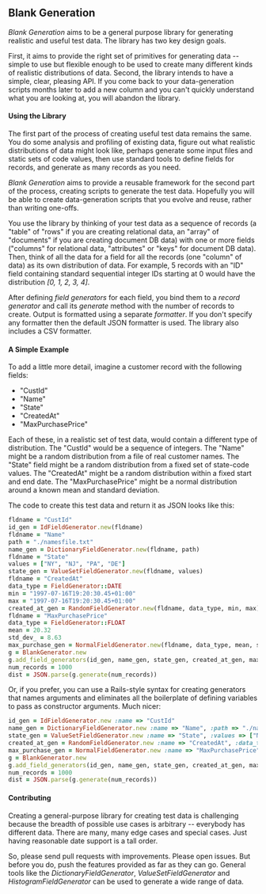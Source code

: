 ## Blank Generation

_Blank Generation_ aims to be a general purpose library for generating realistic and useful test data. The library has two key design goals. 

First, it aims to provide the right set of primitives for generating data -- simple to use but flexible enough to be used to create many different kinds of realistic distributions of data. Second, the library intends to have a simple, clear, pleasing API. If you come back to your data-generation scripts months later to add a new column and you can't quickly understand what you are looking at, you will abandon the library.

#### Using the Library

The first part of the process of creating useful test data remains the same. You do some analysis and profiling of existing data, figure out what realistic distributions of data might look like, perhaps generate some input files and static sets of code values, then use standard tools to define fields for records, and generate as many records as you need.  

_Blank Generation_ aims to provide a reusable framework for the second part of the process, creating scripts to generate the test data.  Hopefully you will be able to create data-generation scripts that you evolve and reuse, rather than writing one-offs.

You use the library by thinking of your test data as a sequence of records (a "table" of "rows" if you are creating relational data, an "array" of "documents" if you are creating document DB data) with one or more fields ("columns" for relational data, "attributes" or "keys" for document DB data). Then, think of all the data for a field for all the records (one "column" of data) as its own distribution of data.  For example, 5 records with an "ID" field containing standard sequential integer IDs starting at 0 would have the distribution _[0, 1, 2, 3, 4]_.

After defining _field generators_ for each field, you bind them to a _record generator_ and call its _generate_ method with the number of records to create.  Output is formatted using a separate _formatter_. If you don't specify any formatter then the default JSON formatter is used.  The library also includes a CSV formatter.

#### A Simple Example

To add a little more detail, imagine a customer record with the following fields:
* "CustId"
* "Name"
* "State"
* "CreatedAt"
* "MaxPurchasePrice"

Each of these, in a realistic set of test data, would contain a different type of distribution.  The "CustId" would be a sequence of integers.  The "Name" might be a random distribution from a file of real customer names.  The "State" field might be a random distribution from a fixed set of state-code values.  The "CreatedAt" might be a random distribution within a fixed start and end date.  The "MaxPurchasePrice" might be a normal distribution around a known mean and standard deviation.

The code to create this test data and return it as JSON looks like this:

```ruby
fldname = "CustId"
id_gen = IdFieldGenerator.new(fldname)
fldname = "Name"
path = "./namesfile.txt"
name_gen = DictionaryFieldGenerator.new(fldname, path)
fldname = "State"
values = ["NY", "NJ", "PA", "DE"]
state_gen = ValueSetFieldGenerator.new(fldname, values)
fldname = "CreatedAt"
data_type = FieldGenerator::DATE
min = "1997-07-16T19:20:30.45+01:00"
max = "1997-07-16T19:20:30.45+01:00"
created_at_gen = RandomFieldGenerator.new(fldname, data_type, min, max)
fldname = "MaxPurchasePrice"
data_type = FieldGenerator::FLOAT
mean = 20.32
std_dev_ = 8.63
max_purchase_gen = NormalFieldGenerator.new(fldname, data_type, mean, std_dev)
g = BlankGenerator.new
g.add_field_generators(id_gen, name_gen, state_gen, created_at_gen, max_purchase_gen)
num_records = 1000
dist = JSON.parse(g.generate(num_records))
```
Or, if you prefer, you can use a Rails-style syntax for creating generators that names arguments and eliminates all the boilerplate of defining variables to pass as constructor arguments. Much nicer:
```ruby
id_gen = IdFieldGenerator.new :name => "CustId"
name_gen = DictionaryFieldGenerator.new :name => "Name", :path => "./namesfile.txt"
state_gen = ValueSetFieldGenerator.new :name => "State", :values => ["NY", "NJ", "PA", "DE"]
created_at_gen = RandomFieldGenerator.new :name => "CreatedAt", :data_type => FieldGenerator::DATE, :min => "1997-07-16T19:20:30.45+01:00", :max => "1997-07-16T19:20:30.45+01:00"
max_purchase_gen = NormalFieldGenerator.new :name => "MaxPurchasePrice", :data_type => FieldGenerator::FLOAT, :mean => 20.32, :std_dev => 8.63
g = BlankGenerator.new
g.add_field_generators(id_gen, name_gen, state_gen, created_at_gen, max_purchase_gen)
num_records = 1000
dist = JSON.parse(g.generate(num_records))
```
#### Contributing

Creating a general-purpose library for creating test data is challenging because the breadth of possible use cases is arbitrary -- everybody has different data. There are many, many edge cases and special cases. Just having reasonable date support is a tall order.  

So, please send pull requests with improvements. Please open issues. But before you do, push the features provided as far as they can go. General tools like the _DictionaryFieldGenerator_, _ValueSetFieldGenerator_ and _HistogramFieldGenerator_ can be used to generate a wide range of data.

